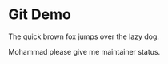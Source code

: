 # Git Demo

The quick brown fox jumps over the lazy dog.

Mohammad please give me maintainer status.
